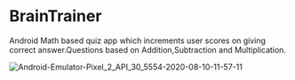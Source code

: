 # BrainTrainer
Android Math based quiz app which increments user scores on giving correct answer.Questions based on Addition,Subtraction and Multiplication.

![Android-Emulator-Pixel_2_API_30_5554-2020-08-10-11-57-11](https://user-images.githubusercontent.com/59617282/89756775-14e19600-db01-11ea-91cf-9901f05c401d.gif)
